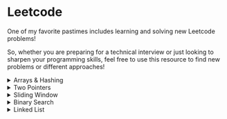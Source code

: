 # Leetcode

One of my favorite pastimes includes learning and solving new Leetcode problems!

So, whether you are preparing for a technical interview or just looking to sharpen your programming skills, feel free to use this resource to find new problems or different approaches!

<details>
<summary>Arrays & Hashing</summary>
<br>
| Syntax      | Description |
| ----------- | ----------- |
| Header      | Title       |
| Paragraph   | Text        |
</details>


<details>
<summary>Two Pointers</summary>
<br>
This is how you dropdown.
</details>

<details>
<summary>Sliding Window</summary>
<br>
This is how you dropdown.
</details>

<details>
<summary>Binary Search</summary>
<br>
This is how you dropdown.
</details>

<details>
<summary>Linked List</summary>
<br>
This is how you dropdown.
</details>
